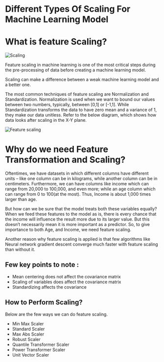 
# Different Types Of Scaling For Machine Learning Model

# What is feature Scaling?

![Scaling](https://user-images.githubusercontent.com/69664057/122173223-2de47180-ce9f-11eb-9035-ae2d9b4a8f4c.png)


Feature scaling in machine learning is one of the most critical steps during the pre-processing of data before creating a machine learning model. 

Scaling can make a difference between a weak machine learning model and a better one.

The most common techniques of feature scaling are Normalization and Standardization.
Normalization is used when we want to bound our values between two numbers, typically, between [0,1] or [-1,1]. While Standardization transforms the data to have zero mean and a variance of 1, they make our data unitless. Refer to the below diagram, which shows how data looks after scaling in the X-Y plane.

![Feature scaling](https://user-images.githubusercontent.com/69664057/122173553-7865ee00-ce9f-11eb-9f54-7d4a0e7e7641.png)



# Why do we need Feature Transformation and Scaling?

Oftentimes, we have datasets in which different columns have different units – like one column can be in kilograms, while another column can be in centimeters. Furthermore, we can have columns like income which can range from 20,000 to 100,000, and even more; while an age column which can range from 0 to 100(at the most). Thus, Income is about 1,000 times larger than age.

But how can we be sure that the model treats both these variables equally? When we feed these features to the model as is, there is every chance that the income will influence the result more due to its larger value. But this doesn’t necessarily mean it is more important as a predictor. So, to give importance to both Age, and Income, we need feature scaling.

Another reason why feature scaling is applied is that few algorithms like Neural network gradient descent converge much faster with feature scaling than without it.




## Few key points to note :

- Mean centering does not affect the covariance matrix
- Scaling of variables does affect the covariance matrix
- Standardizing affects the covariance

## How to Perform Scaling?

Below are the few ways we can do feature scaling.
- Min Max Scaler
- Standard Scaler
- Max Abs Scaler
- Robust Scaler
- Quantile Transformer Scaler
- Power Transformer Scaler
- Unit Vector Scaler

  
